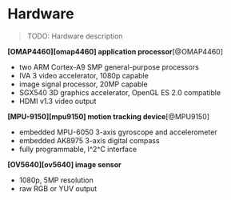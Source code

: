 # Hardware

> TODO: Hardware description

**[OMAP4460][omap4460] application processor**[@OMAP4460]

 - two ARM Cortex-A9 SMP general-purpose processors
 - IVA 3 video accelerator, 1080p capable
 - image signal processor, 20MP capable
 - SGX540 3D graphics accelerator, OpenGL ES 2.0 compatible
 - HDMI v1.3 video output


**[MPU-9150][mpu9150] motion tracking device**[@MPU9150]

 - embedded MPU-6050 3-axis gyroscope and accelerometer
 - embedded AK8975 3-axis digital compass
 - fully programmable, I^2^C interface


**[OV5640][ov5640] image sensor**

 - 1080p, 5MP resolution
 - raw RGB or YUV output


